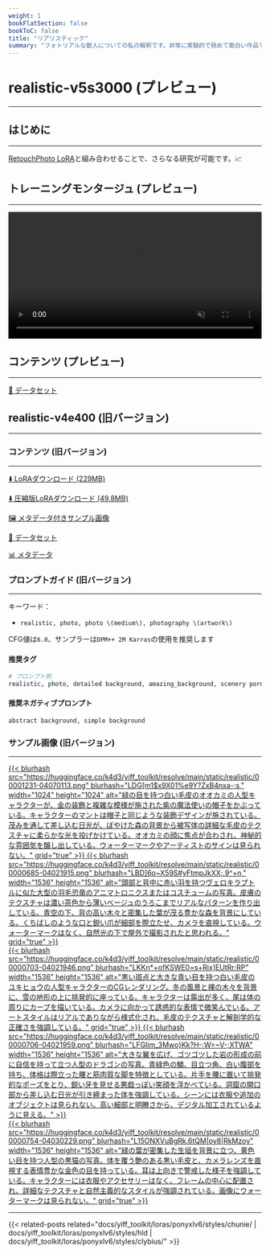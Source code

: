 ```yaml
---
weight: 1
bookFlatSection: false
bookToC: false
title: "リアリスティック"
summary: "フォトリアルな獣人についての私の解釈です。非常に実験的で極めて面白い作品です！"
---
```


<!--markdownlint-disable MD025 MD033 -->

# realistic-v5s3000 (プレビュー)

---

## はじめに

---

[RetouchPhoto LoRA](https://civitai.com/models/343602/retouchphoto-for-ponyv6)と組み合わせることで、さらなる研究が可能です。📈

## トレーニングモンタージュ (プレビュー)

---

<div style="text-align: center;">
    <video style="width: 100%;" autoplay loop muted playsinline>
        <source src="https://huggingface.co/k4d3/yiff_toolkit6/resolve/main/static/realistic/sample_sample00.mp4" type="video/mp4">
        お使いのブラウザは動画タグをサポートしていません。
    </video>
</div>

## コンテンツ (プレビュー)

---

[📐 データセット](https://huggingface.co/datasets/k4d3/realistic)

## realistic-v4e400 (旧バージョン)

---

### コンテンツ (旧バージョン)

---

[⬇️ LoRAダウンロード (229MB)](https://huggingface.co/k4d3/yiff_toolkit/resolve/main/ponyxl_loras/realistic-v4e400.safetensors?download=true)

[⬇️ 圧縮版LoRAダウンロード (49.8MB)](https://huggingface.co/k4d3/yiff_toolkit/resolve/main/ponyxl_loras_shrunk_2/realistic-v4e400_frockpt1_th-3.55.safetensors?download=true)

[🖼️ メタデータ付きサンプル画像](https://huggingface.co/k4d3/yiff_toolkit/tree/main/static/{})

[📐 データセット](https://huggingface.co/datasets/k4d3/furry/tree/main/realistic)

[📊 メタデータ](https://huggingface.co/k4d3/yiff_toolkit/raw/main/ponyxl_loras/realistic-v4e400.json)

### プロンプトガイド (旧バージョン)

---

キーワード：

- `realistic, photo, photo \(medium\), photography \(artwork\)`

CFG値は`6.0`、サンプラーは`DPM++ 2M Karras`の使用を推奨します

#### 推奨タグ

```python
# プロンプト例
realistic, photo, detailed background, amazing_background, scenery porn, <あなたのプロンプト>
```

#### 推奨ネガティブプロンプト

```md
abstract background, simple background
```

### サンプル画像 (旧バージョン)

---

<div class="image-grid">
  <div class="image-grid-container">
    <a href="https://huggingface.co/k4d3/yiff_toolkit/resolve/main/static/realistic/00001231-04070113.png">
      {{< blurhash
        src="https://huggingface.co/k4d3/yiff_toolkit/resolve/main/static/realistic/00001231-04070113.png"
        blurhash="LDG[m1$x9X01%e9Y?ZxB4nxa-;s,"
        width="1024"
        height="1024"
        alt="緑の目を持つ白い毛皮のオオカミの人型キャラクターが、金の装飾と複雑な模様が施された紫の魔法使いの帽子をかぶっている。キャラクターのマントは帽子と同じような装飾デザインが施されている。茂みを通して差し込む日光が、ぼやけた森の背景から被写体の詳細な毛皮のテクスチャに柔らかな光を投げかけている。オオカミの顔に焦点が合わされ、神秘的な雰囲気を醸し出している。ウォーターマークやアーティストのサインは見られない。"
        grid="true"
      >}}
    </a>
    <a href="https://huggingface.co/k4d3/yiff_toolkit/resolve/main/static/realistic/00000685-04021915.png">
      {{< blurhash
        src="https://huggingface.co/k4d3/yiff_toolkit/resolve/main/static/realistic/00000685-04021915.png"
        blurhash="LBD]6o~X59S#yFtmpJkXX;.9^+n,"
        width="1536"
        height="1536"
        alt="頭部と背中に赤い羽を持つヴェロキラプトルに似た大型の羽毛恐竜のアニマトロニクスまたはコスチュームの写真。皮膚のテクスチャは濃い茶色から薄いベージュのうろこまでリアルなパターンを作り出している。青空の下、背の高い木々と密集した葉が茂る豊かな森を背景にしている。くちばしのような口と鋭い爪が細部を際立たせ、カメラを直視している。ウォーターマークはなく、自然光の下で屋外で撮影されたと思われる。"
        grid="true"
      >}}
    </a>
  </div>
</div>
<div class="image-grid">
  <div class="image-grid-container">
    <a href="https://huggingface.co/k4d3/yiff_toolkit/resolve/main/static/realistic/00000703-04021946.png">
      {{< blurhash
        src="https://huggingface.co/k4d3/yiff_toolkit/resolve/main/static/realistic/00000703-04021946.png"
        blurhash="LKKn*+ofKSWE0=s+Rix]EUtRr:RP"
        width="1536"
        height="1536"
        alt="黒い斑点と大きな青い目を持つ白い毛皮のユキヒョウの人型キャラクターのCGレンダリング。冬の風景と裸の木々を背景に、雪の地形の上に挑発的に座っている。キャラクターは露出が多く、尾は体の周りにカーブを描いている。カメラに向かって誘惑的な表情で微笑んでいる。アートスタイルはリアルでありながら様式化され、毛皮のテクスチャと解剖学的な正確さを強調している。"
        grid="true"
      >}}
    </a>
    <a href="https://huggingface.co/k4d3/yiff_toolkit/resolve/main/static/realistic/00000706-04021959.png">
      {{< blurhash
      src="https://huggingface.co/k4d3/yiff_toolkit/resolve/main/static/realistic/00000706-04021959.png"
          blurhash="LFGIim_3Mwo}Kk?H-:W=~V-;XTWA"
          width="1536"
          height="1536"
          alt="大きな翼を広げ、ゴツゴツした岩の形成の前に自信を持って立つ人型のドラゴンの写真。青緑色の鱗、目立つ角、白い腹部を持ち、体格は際立った腰と筋肉質な脚を特徴としている。片手を腰に置いて挑発的なポーズをとり、鋭い牙を見せる悪戯っぽい笑顔を浮かべている。洞窟の開口部から差し込む日光が引き締まった体を強調している。シーンには衣服や追加のオブジェクトは見られない。高い細部と明瞭さから、デジタル加工されているように見える。"
      >}}
    </a>
  </div>
</div>
<div class="image-grid">
  <div class="image-grid-container">
    <a href="https://huggingface.co/k4d3/yiff_toolkit/resolve/main/static/realistic/00000754-04030229.png">
      {{< blurhash
        src="https://huggingface.co/k4d3/yiff_toolkit/resolve/main/static/realistic/00000754-04030229.png"
        blurhash="L15ONXVuBgRk.6tQM|oy8|RkMzoy"
        width="1536"
        height="1536"
        alt="緑の葉が密集した生垣を背景に立つ、黄色い目を持つ人型の黒猫の写真。体を覆う艶のある黒い毛皮と、カメラレンズを直視する表情豊かな金色の目を持っている。耳は上向きで警戒した様子を強調している。キャラクターには衣服やアクセサリーはなく、フレームの中心に配置され、詳細なテクスチャと自然主義的なスタイルが強調されている。画像にウォーターマークは見られない。"
        grid="true"
      >}}
    </a>
  </div>
</div>

---

{{< related-posts related="docs/yiff_toolkit/loras/ponyxlv6/styles/chunie/ | docs/yiff_toolkit/loras/ponyxlv6/styles/hld | docs/yiff_toolkit/loras/ponyxlv6/styles/clybius/" >}}
